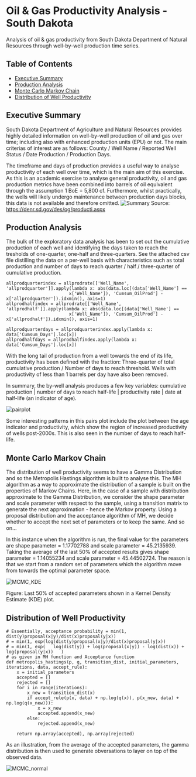 # Oil & Gas Productivity Analysis - South Dakota
Analysis of oil &amp; gas productivity from South Dakota Department of Natural Resources through well-by-well production time series.

## Table of Contents
* [Executive Summary](#executive-summary)
* [Production Analysis](#productivity-analysis)
* [Monte Carlo Markov Chain](#monte-carlo-markov-chain)
* [Distribution of Well Productivity](#distribution-of-well-productivity)

## Executive Summary
South Dakota Department of Agriculture and Natural Resources provides highly detailed information on well-by-well production of oil and gas over time; including also with enhanced production units (EPU) or not. The main criterias of interest are as follows: County / Well Name / Reported Well Status / Date Production / Production Days.

The timeframe and days of production provides a useful way to analyse productivity of each well over time, which is the main aim of this exercise. As this is an academic exercise to analyse general productivity, oil and gas production metrics have been combined into barrels of oil equivalent through the assumption 1 BoE = 5,800 cf. Furthermore, whilst practically, the wells will likely undergo maintenance between production days blocks, this data is not available and therefore omitted.
![Summary](https://user-images.githubusercontent.com/84533632/119880065-c6807500-bf23-11eb-8565-20773810b568.png)
Source: https://denr.sd.gov/des/og/producti.aspx


## Production Analysis
The bulk of the exploratory data analysis has been to set out the cumulative production of each well and identifying the days taken to reach the tresholds of one-quarter, one-half and three-quarters. See the attached csv file distilling the data on a per-well basis with characteristics such as total production and number of days to reach quarter / half / three-quarter of cumulative production.

```
allprodquarterindex = allprodrate[['Well_Name', 'allprodquarter']].apply(lambda x: abs(data.loc[(data['Well_Name'] ==
                        x['Well_Name']), 'Cumsum_OilProd'] - x['allprodquarter']).idxmin(), axis=1)
allprodhalfindex = allprodrate[['Well_Name', 'allprodhalf']].apply(lambda x: abs(data.loc[(data['Well_Name'] ==
                        x['Well_Name']), 'Cumsum_OilProd'] - x['allprodhalf']).idxmin(), axis=1)
                        
allprodquarterdays = allprodquarterindex.apply(lambda x: data['Cumsum_Days'].loc[x])
allprodhalfdays = allprodhalfindex.apply(lambda x: data['Cumsum_Days'].loc[x])
```

With the long tail of production from a well towards the end of its life, productivity has been defined with the fraction: Three-quarter of total cumulative production / Number of days to reach threshold. Wells with productivity of less than 1 barrels per day have also been removed. 

In summary, the by-well analysis produces a few key variables: cumulative production | number of days to reach half-life | productivity rate | date at half-life (an indicator of age).

![pairplot](https://user-images.githubusercontent.com/84533632/119867758-25d78880-bf16-11eb-8ec8-fa39512c4e0c.png)

Some interesting patterns in this pairs plot include the plot between the age indicator and productivity, which show the region of increased productivity of wells post-2000s. This is also seen in the number of days to reach half-life.

## Monte Carlo Markov Chain
The distribution of well productivity seems to have a Gamma Distribution and so the Metropolis Hastings algorithm is built to analyse this. The MH algorithm as a way to approximate the distribution of a sample is built on the properties of Markov Chains. Here, in the case of a sample with distribution approximate to the Gamma Distribution, we consider the shape parameter and scale parameter with respect to the sample, using a transition matrix to generate the next approximation - hence the Markov property. Using a proposal distribution and the acceptance algorithm of MH, we decide whether to accept the next set of parameters or to keep the same. And so on...

In this instance when the algorithm is run, the final value for the parameters are shape parameter = 1.17702788 and scale parameter = 45.2135939. Taking the average of the last 50% of accepted results gives shape parameter = 1.14055234 and scale parameter = 45.44502724. The reason is that we start from a random set of parameters which the algorithm move from towards the optimal parameter space.

![MCMC_KDE](https://user-images.githubusercontent.com/84533632/119871303-35f16700-bf1a-11eb-92c3-f3480c1a076f.png)

Figure: Last 50% of accepted parameters shown in a Kernel Density Estimate (KDE) plot.

## Distribution of Well Productivity

```
# Essentially, acceptance probability = min(1, dist(y)proposal(x|y)/dist(x)proposal(y|x))
# = min(1, exp(log(dist(y)proposal(x|y)/dist(x)proposal(y|x))
# = min(1, exp(   log(dist(y)) + log(proposal(x|y)) - log(dist(x)) + log(proposal(y|x))   )
# as given in MH function and Acceptance function
def metropolis_hastings(p, q, transition_dist, initial_parameters, iterations, data, accept_rule):
    x = initial_parameters
    accepted = []
    rejected = []
    for i in range(iterations):
        x_new = transition_dist(x)
        if accept_rule(p(x, data) + np.log(q(x)), p(x_new, data) + np.log(q(x_new))):
            x = x_new
            accepted.append(x_new)
        else:
            rejected.append(x_new)

    return np.array(accepted), np.array(rejected)
```

As an illustration, from the average of the accepted parameters, the gamma distribution is then used to generate obversations to layer on top of the observed data.

![MCMC_normal](https://user-images.githubusercontent.com/84533632/119716522-1cd6b080-be5d-11eb-9125-97946125e8e1.png)
